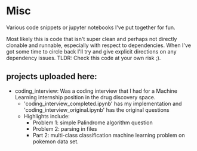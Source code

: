 # Misc
Various code snippets or jupyter notebooks I've put together for fun.

Most likely this is code that isn't super clean and perhaps not directly clonable and runnable, especially with respect to dependencies. When I've got some time to circle back I'll try and give explicit directions on any dependency issues.
TLDR: Check this code at your own risk ;).

## projects uploaded here:
- coding_interview: Was a coding interview that I had for a Machine Learning internship position in the drug discovery space.
  - 'coding_interview_completed.ipynb' has my implementation and 'coding_interview_original.ipynb' has the original questions
  - Highlights include:
    - Problem 1: simple Palindrome algorithm question
    - Problem 2: parsing in files
    - Part 2: multi-class classification machine learning problem on pokemon data set.

